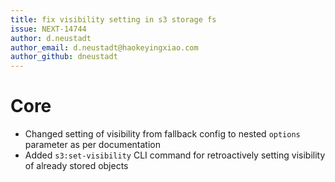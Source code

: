 ```yaml
---
title: fix visibility setting in s3 storage fs
issue: NEXT-14744
author: d.neustadt
author_email: d.neustadt@haokeyingxiao.com 
author_github: dneustadt
---
```

# Core
* Changed setting of visibility from fallback config to nested `options` parameter as per documentation
* Added `s3:set-visibility` CLI command for retroactively setting visibility of already stored objects
